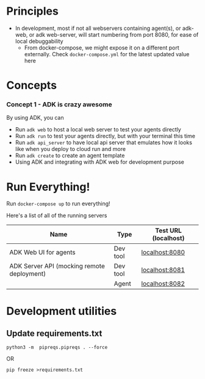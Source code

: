 
# Principles

- In development, most if not all webservers containing agent(s), or adk-web, or adk web-server, will start numbering from port 8080, for ease of local debuggability
  - From docker-compose, we might expose it on a different port externally. Check `docker-compose.yml` for the latest updated value here

# Concepts

### Concept 1 - ADK is crazy awesome

By using ADK, you can
- Run `adk web` to host a local web server to test your agents directly
- Run `adk run` to test your agents directly, but with your terminal this time
- Run `adk api_server` to have local api server that emulates how it looks like when you deploy to cloud run and more
- Run `adk create` to create an agent template
- Using ADK and integrating with ADK web for development purpose

# Run Everything!

Run `docker-compose up` to run everything!

Here's a list of all of the running servers

| **Name**                                   | **Type** | **Test URL (localhost)**                          |
|--------------------------------------------|----------|---------------------------------------------------|
| ADK Web UI for agents                      | Dev tool | [localhost:8080](http://localhost:8080)           |
| ADK Server API (mocking remote deployment) | Dev tool | [localhost:8081](http://localhost:8081/list-apps) |
|                                            | Agent    | [localhost:8082](http://localhost:8082)           |

# Development utilities


## Update requirements.txt
```
python3 -m  pipreqs.pipreqs . --force
```
OR
```
pip freeze >requirements.txt
```
